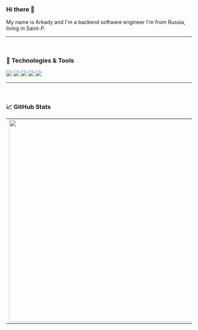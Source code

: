 ### Hi there 👋

My name is Arkady and I'm a backend software engineer I'm from Russia, living in Saint-P.

---

</br>

### 🔧 **Technologies & Tools**

![](https://img.shields.io/badge/OS-Linux-informational?style=flat-square&logo=linux&logoColor=white&color=5194f0&bgcolor=110d17)
![](https://img.shields.io/badge/Editor-VS%20Code-informational?style=flat-square&logo=visual-studio-code&logoColor=white&color=5194f0)
![](https://img.shields.io/badge/Editor-Neovim-informational?style=flat-square&logo=neovim&logoColor=white&color=5194f0)
![](https://img.shields.io/badge/Code-Python-informational?style=flat-square&logo=python&logoColor=white&color=5194f0)
![](https://img.shields.io/badge/Code-Go-informational?style=flat-square&logo=go&logoColor=white&color=5194f0)

---

</br>


### 📈 **GitHub Stats**

<p align="center">
    <table>
        <tr>
            <td>
                <img width="550px" align="left" src="https://github-readme-stats.vercel.app/api?username=WorkHardes&theme=tokyonight&show_icons=true" />
            </td>
            <td>
                <img width="550px" src="https://github-readme-stats.vercel.app/api/top-langs/?username=WorkHard" />
            </td>
        </tr>   
    </table>
</p>
